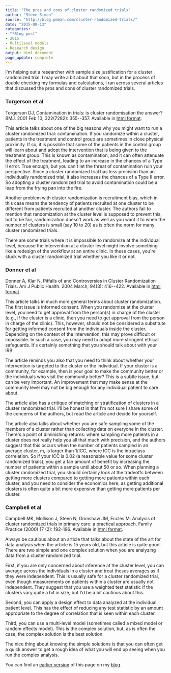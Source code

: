 ```yaml
---
title: "The pros and cons of cluster randomized trials"
author: "Steve Simon"
source: "http://blog.pmean.com/cluster-randomized-trials/"
date: "2015-08-13"
categories: 
- "*Blog post"
- 2015
- Multilevel models
- Research design
output: html_document
page_update: complete
---
```


I'm helping out a researcher with sample size justification for a cluster randomized trial. I may write a bit about that soon, but in the process of double checking my formulas and calculations, I ran across several articles that discussed the pros and cons of cluster randomized trials.

<!---More--->

### Torgerson et al

Torgerson DJ, Contamination in trials: is cluster randomisation the answer? BMJ. 2001 Feb 10; 322(7282): 355--357. Available in [html format][tor1].

This article talks about one of the big reasons why you might want to run a cluster randomized trial: contamination. If you randomize within a cluster, patients in the treatment and control group are sometimes in close physical proximity. If so, it is possible that some of the patients in the control group will learn about and adopt the intervention that is being given to the treatment group. This is known as contamination, and it can often attenuate the effect of the treatment, leading to an increase in the chances of a Type II error. True enough, but you can't let the threat of contamination ruin your perspective. Since a cluster randomized trial has less precision than an individually randomized trial, it also increases the chances of a Type II error. So adopting a cluster randomized trial to avoid contamination could be a leap from the frying pan into the fire.

Another problem with cluster randomization is recruitment bias, which in this case means the tendency of patients recruited at one cluster to be different from patients recruited at another cluster. The authors fail to mention that randomization at the cluster level is supposed to prevent this, but to be fair, randomization doesn't work as well as you want it to when the number of clusters is small (say 10 to 20) as is often the norm for many cluster randomized trials.

There are some trials where it is impossible to randomize at the individual level, because the intervention at a cluster level might involve something like a redesign of the workflow at an entire clinic. In these cases, you're stuck with a cluster randomized trial whether you like it or not.

### Donner et al

Donner A, Klar N, Pitfalls of and Controversies in Cluster Randomization Trials. Am J Public Health. 2004 March; 94(3): 416--422. Available in [html format][don1].

This article talks in much more general terms about cluster randomization. The first issue is informed consent. When you randomize at the cluster level, you need to get approval from the person(s) in charge of the cluster (e.g., if the cluster is a clinic, then you need to get approval from the person in charge of the clinic). This, however, should not be considered a substitute for getting informed consent from the individuals inside the cluster. Depending on the context of the intervention, this may prove difficult or impossible. In such a case, you may need to adopt more stringent ethical safeguards. It's certainly something that you should talk about with your IRB.

The article reminds you also that you need to think about whether your intervention is targeted to the cluster or the individual. If your cluster is a community, for example, then is your goal to make the community better or the individuals who visit the community better? This is a subtle issue, but can be very important. An improvement that may make sense at the community level may not be big enough for any individual patient to care about.

The article also has a critique of matching or stratification of clusters in a cluster randomized trial. I'll be honest in that I'm not sure I share some of the concerns of the authors, but read the article and decide for yourself.

The article also talks about whether you are safe sampling some of the members of a cluster rather than collecting data on everyone in the cluster. There's a point of diminishing returns: where sampling more patients in a cluster does not really help you all that much with precision, and the authors suggest that this occurs when the number of patients sampled in an average cluster, m, is larger than 1/ICC, where ICC is the intraclass correlation. So if your ICC is 0.02 (a reasonable value for some cluster randomized trials), you get a fair amount of benefit by increasing the number of patients within a sample until about 50 or so. When planning a cluster randomized trial, you should certainly look at the tradeoffs between getting more clusters compared to getting more patients within each cluster, and you need to consider the economics here, as getting additional clusters is often quite a bit more expensive than getting more patients per cluster.

### Campbell et al

Campbell MK, Mollison J, Steen N, Grimshaw JM, Eccles M. Analysis of cluster randomized trials in primary care: a practical approach. Family Practice (2000) 17 (2): 192-196. Available in [html format][cam1].

Always be cautious about an article that talks about the state of the art for data analysis when the article is 15 years old, but this article is quite good. There are two simple and one complex solution when you are analyzing data from a cluster randomized trial.

First, if you are only concerned about inference at the cluster level, you can average across the individuals in a cluster and treat theses averages as if they were independent. This is usually safe for a cluster randomized trial, even though measurements on patients within a cluster are usually not independent. They suggest that you use a weighted test statistic if the clusters vary quite a bit in size, but I'd be a bit cautious about this.

Second, you can apply a design effect to data analyzed at the individual patient level. This has the effect of reducing any test statistic by an amount appropriate to the degree of correlation that is seen within each cluster.

Third, you can use a multi-level model (sometimes called a mixed model or random effects model). This is the complex solution, but, as is often the case, the complex solution is the best solution.

The nice thing about knowing the simple solutions is that you can often get a quick answer to get a rough idea of what you will end up seeing when you run the complex analysis.

You can find an [earlier version][sim1] of this page on my [blog][sim2].

[sim1]: http://blog.pmean.com/cluster-randomized-trials/
[sim2]: http://blog.pmean.com

[cam1]: http://fampra.oxfordjournals.org/content/17/2/192.long
[don1]: http://www.ncbi.nlm.nih.gov/pmc/articles/PMC1448267/
[tor1]: http://www.ncbi.nlm.nih.gov/pmc/articles/PMC1119583/
